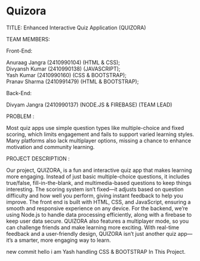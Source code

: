 # Quizora
TITLE:     Enhanced Interactive Quiz Application (QUIZORA)


TEAM MEMBERS:

Front-End:

Anuraag Jangra		(2410990104)	    (HTML & CSS);     
Divyansh Kumar 		(2410990138)	    (JAVASCRIPT);     
Yash Kumar			  (2410990160)	    (CSS & BOOTSTRAP);     
Pranav Sharma		  (2410991479)	    (HTML & BOOTSTRAP);     


Back-End:

Divyam Jangra		  (2410990137)	    (NODE.JS & FIREBASE)
(TEAM LEAD)

PROBLEM :

Most quiz apps use simple question types like multiple-choice and fixed scoring, which limits engagement and fails to support varied learning styles. Many platforms also lack multiplayer options, missing a chance to enhance motivation and community learning. 

PROJECT DESCRIPTION :

Our project, QUIZORA, is a fun and interactive quiz app that makes learning more engaging. Instead of just basic multiple-choice questions, it includes true/false, fill-in-the-blank, and multimedia-based questions to keep things interesting. The scoring system isn’t fixed—it adjusts based on question difficulty and how well you perform, giving instant feedback to help you improve. The front end is built with HTML, CSS, and JavaScript, ensuring a smooth and responsive experience on any device. For the backend, we’re using Node.js to handle data processing efficiently, along with a firebase to keep user data secure. QUIZORA also features a multiplayer mode, so you can challenge friends and make learning more exciting. With real-time feedback and a user-friendly design, QUIZORA isn’t just another quiz app—it’s a smarter, more engaging way to learn.

new commit 
hello i am Yash handling CSS & BOOTSTRAP In This Project.